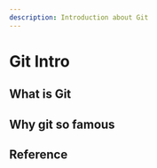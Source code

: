 ```yaml
---
description: Introduction about Git
---
```


# Git Intro

## What is Git

## Why git so famous



## Reference

